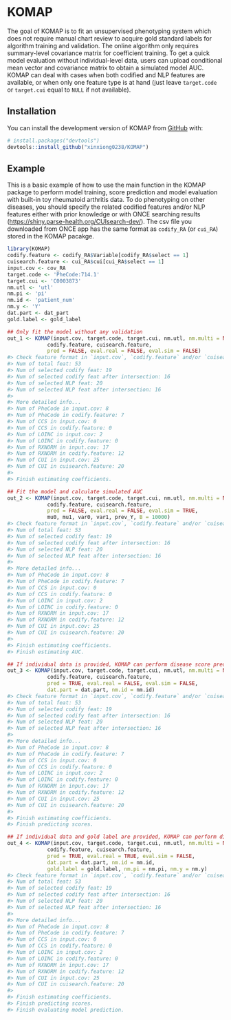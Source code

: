 
<!-- README.md is generated from README.Rmd. Please edit that file -->

# KOMAP

<!-- badges: start -->
<!-- badges: end -->

The goal of KOMAP is to fit an unsupervised phenotyping system which
does not require manual chart review to acquire gold standard labels for
algorithm training and validation. The online algorithm only requires
summary-level covariance matrix for coefficient training. To get a quick
model evaluation without individual-level data, users can upload
conditional mean vector and covariance matrix to obtain a simulated
model AUC. KOMAP can deal with cases when both codified and NLP features
are available, or when only one feature type is at hand (just leave
`target.code` or `target.cui` equal to `NULL` if not available).

## Installation

You can install the development version of KOMAP from
[GitHub](https://github.com/) with:

``` r
# install.packages("devtools")
devtools::install_github("xinxiong0238/KOMAP")
```

## Example

This is a basic example of how to use the main function in the KOMAP
package to perform model training, score prediction and model evaluation
with built-in toy rheumatoid arthritis data. To do phenotyping on other
diseases, you should specify the related codified features and/or NLP
features either with prior knowledge or with ONCE searching results
(<https://shiny.parse-health.org/CUIsearch-dev/>). The csv file you
downloaded from ONCE app has the same format as `codify_RA` (or
`cui_RA`) stored in the KOMAP pacakge.

``` r
library(KOMAP)
codify.feature <- codify_RA$Variable[codify_RA$select == 1]
cuisearch.feature <- cui_RA$cui[cui_RA$select == 1]
input.cov <- cov_RA
target.code <- 'PheCode:714.1'
target.cui <- 'C0003873'
nm.utl <- 'utl'
nm.pi <- 'pi'
nm.id <- 'patient_num'
nm.y <- 'Y'
dat.part <- dat_part
gold.label <- gold_label

## Only fit the model without any validation
out_1 <- KOMAP(input.cov, target.code, target.cui, nm.utl, nm.multi = NULL, dict_RA,
             codify.feature, cuisearch.feature,               
             pred = FALSE, eval.real = FALSE, eval.sim = FALSE)
#> Check feature format in `input.cov`, `codify.feature` and/or `cuisearch.feature`...
#> Num of total feat: 53
#> Num of selected codify feat: 19
#> Num of selected codify feat after intersection: 16
#> Num of selected NLP feat: 20
#> Num of selected NLP feat after intersection: 16
#> 
#> More detailed info...
#> Num of PheCode in input.cov: 8
#> Num of PheCode in codify.feature: 7
#> Num of CCS in input.cov: 0
#> Num of CCS in codify.feature: 0
#> Num of LOINC in input.cov: 2
#> Num of LOINC in codify.feature: 0
#> Num of RXNORM in input.cov: 17
#> Num of RXNORM in codify.feature: 12
#> Num of CUI in input.cov: 25
#> Num of CUI in cuisearch.feature: 20
#> 
#> Finish estimating coefficients.

## Fit the model and calculate simulated AUC
out_2 <- KOMAP(input.cov, target.code, target.cui, nm.utl, nm.multi = NULL, dict_RA,
             codify.feature, cuisearch.feature,               
             pred = FALSE, eval.real = FALSE, eval.sim = TRUE,
             mu0, mu1, var0, var1, prev_Y, B = 10000)
#> Check feature format in `input.cov`, `codify.feature` and/or `cuisearch.feature`...
#> Num of total feat: 53
#> Num of selected codify feat: 19
#> Num of selected codify feat after intersection: 16
#> Num of selected NLP feat: 20
#> Num of selected NLP feat after intersection: 16
#> 
#> More detailed info...
#> Num of PheCode in input.cov: 8
#> Num of PheCode in codify.feature: 7
#> Num of CCS in input.cov: 0
#> Num of CCS in codify.feature: 0
#> Num of LOINC in input.cov: 2
#> Num of LOINC in codify.feature: 0
#> Num of RXNORM in input.cov: 17
#> Num of RXNORM in codify.feature: 12
#> Num of CUI in input.cov: 25
#> Num of CUI in cuisearch.feature: 20
#> 
#> Finish estimating coefficients.
#> Finish estimating AUC.

## If individual data is provided, KOMAP can perform disease score prediction
out_3 <- KOMAP(input.cov, target.code, target.cui, nm.utl, nm.multi = NULL, dict_RA,
             codify.feature, cuisearch.feature,               
             pred = TRUE, eval.real = FALSE, eval.sim = FALSE,
             dat.part = dat.part, nm.id = nm.id)
#> Check feature format in `input.cov`, `codify.feature` and/or `cuisearch.feature`...
#> Num of total feat: 53
#> Num of selected codify feat: 19
#> Num of selected codify feat after intersection: 16
#> Num of selected NLP feat: 20
#> Num of selected NLP feat after intersection: 16
#> 
#> More detailed info...
#> Num of PheCode in input.cov: 8
#> Num of PheCode in codify.feature: 7
#> Num of CCS in input.cov: 0
#> Num of CCS in codify.feature: 0
#> Num of LOINC in input.cov: 2
#> Num of LOINC in codify.feature: 0
#> Num of RXNORM in input.cov: 17
#> Num of RXNORM in codify.feature: 12
#> Num of CUI in input.cov: 25
#> Num of CUI in cuisearch.feature: 20
#> 
#> Finish estimating coefficients.
#> Finish predicting scores.

## If individual data and gold label are provided, KOMAP can perform disease score prediction and calculate the true AUC
out_4 <- KOMAP(input.cov, target.code, target.cui, nm.utl, nm.multi = NULL, dict_RA,
             codify.feature, cuisearch.feature,               
             pred = TRUE, eval.real = TRUE, eval.sim = FALSE,
             dat.part = dat.part, nm.id = nm.id, 
             gold.label = gold.label, nm.pi = nm.pi, nm.y = nm.y)
#> Check feature format in `input.cov`, `codify.feature` and/or `cuisearch.feature`...
#> Num of total feat: 53
#> Num of selected codify feat: 19
#> Num of selected codify feat after intersection: 16
#> Num of selected NLP feat: 20
#> Num of selected NLP feat after intersection: 16
#> 
#> More detailed info...
#> Num of PheCode in input.cov: 8
#> Num of PheCode in codify.feature: 7
#> Num of CCS in input.cov: 0
#> Num of CCS in codify.feature: 0
#> Num of LOINC in input.cov: 2
#> Num of LOINC in codify.feature: 0
#> Num of RXNORM in input.cov: 17
#> Num of RXNORM in codify.feature: 12
#> Num of CUI in input.cov: 25
#> Num of CUI in cuisearch.feature: 20
#> 
#> Finish estimating coefficients.
#> Finish predicting scores.
#> Finish evaluating model prediction.
```

